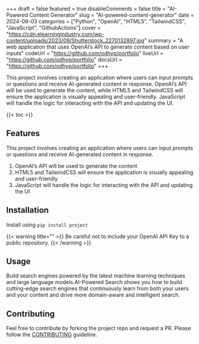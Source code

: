 +++
draft = false
featured = true
disableComments = false
title = "AI-Powered Content Generator"
slug = "AI-powered-content-generator"
date = 2024-09-03
categories = ["Python", "OpenAI", "HTML5", "TailwindCSS", "JavaScript", "GithubActions"]
cover = "https://cdn.elearningindustry.com/wp-content/uploads/2023/09/Shutterstock_2270132897.jpg"
summary = "A web application that uses OpenAI’s API to generate content based on user inputs"
codeUrl = "https://github.com/odhyp/portfolio"
liveUrl = "https://github.com/odhyp/portfolio"
docsUrl = "https://github.com/odhyp/portfolio"
+++

This project involves creating an application where users can input prompts or questions and receive AI-generated content in response. OpenAI’s API will be used to generate the content, while HTML5 and TailwindCSS will ensure the application is visually appealing and user-friendly. JavaScript will handle the logic for interacting with the API and updating the UI.

{{< toc >}}

## Features

This project involves creating an application where users can input prompts or questions and receive AI-generated content in response. 
1. OpenAI’s API will be used to generate the content
2. HTML5 and TailwindCSS will ensure the application is visually appealing and user-friendly
3. JavaScript will handle the logic for interacting with the API and updating the UI

## Installation

Install using `pip install project`

{{< warning title="" >}}
Be careful not to include your OpenAI API Key to a public repository.
{{< /warning >}}

## Usage

Build search engines powered by the latest machine learning techniques and large language models.AI-Powered Search shows you how to build cutting-edge search engines that continuously learn from both your users and your content and drive more domain-aware and intelligent search.

## Contributing

Feel free to contribute by forking the project repo and request a PR. Please follow the [CONTRIBUTING](CONTRIBUTING.md) guideline.
